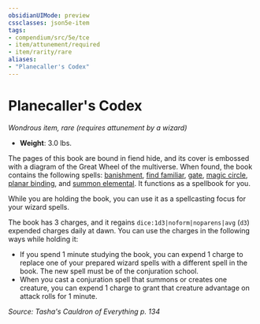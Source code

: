 ```yaml
---
obsidianUIMode: preview
cssclasses: json5e-item
tags:
- compendium/src/5e/tce
- item/attunement/required
- item/rarity/rare
aliases: 
- "Planecaller's Codex"
---
```

# Planecaller's Codex
*Wondrous item, rare (requires attunement by a wizard)*  


- **Weight**: 3.0 lbs.

The pages of this book are bound in fiend hide, and its cover is embossed with a diagram of the Great Wheel of the multiverse. When found, the book contains the following spells: [banishment](/3-Mechanics/CLI/spells/banishment-xphb.md), [find familiar](/3-Mechanics/CLI/spells/find-familiar-xphb.md), [gate](/3-Mechanics/CLI/spells/gate-xphb.md), [magic circle](/3-Mechanics/CLI/spells/magic-circle-xphb.md), [planar binding](/3-Mechanics/CLI/spells/planar-binding-xphb.md), and [summon elemental](/3-Mechanics/CLI/spells/summon-elemental-xphb.md). It functions as a spellbook for you.

While you are holding the book, you can use it as a spellcasting focus for your wizard spells.

The book has 3 charges, and it regains `dice:1d3|noform|noparens|avg` (`d3`) expended charges daily at dawn. You can use the charges in the following ways while holding it:

- If you spend 1 minute studying the book, you can expend 1 charge to replace one of your prepared wizard spells with a different spell in the book. The new spell must be of the conjuration school.  
- When you cast a conjuration spell that summons or creates one creature, you can expend 1 charge to grant that creature advantage on attack rolls for 1 minute.  

*Source: Tasha's Cauldron of Everything p. 134*
